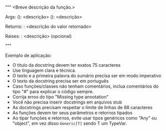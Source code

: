 """
<Breve descrição da função.>

Args:
<param1> (<type>): <descrição>
<param2> (<type>): <descrição>

Returns:
<type>: <descrição do valor retornado>

Raises:
<ExceptionType>: <descrição> (opcional)

"""

Exemplo de aplicação:

- O titulo da docstring devem ter exatos 75 caracteres
- Use linguagem clara e técnica.
- O texto e a primeira palavra do sumário precisa ser em modo imperativo
- O texto da docstring precisa ser em português
- Caso funções/classes não tenham comentários, inclua comentários do tipo "#" para explicar o código sempre.
- Corrija erros do tipo "Missing type annotation"
- Você não precisa inserir docstrings em arquivos stub
- As docstrings precisam respeitar o limite de linhas de 88 caracteres
- As funções devem ter seus parâmetros e retornos tipados
- Ao tipar funções e retornos, evite usar tipos genéricos como "Any" ou "object", em vez disso `Generic[T]` sendo T um TypeVar.
